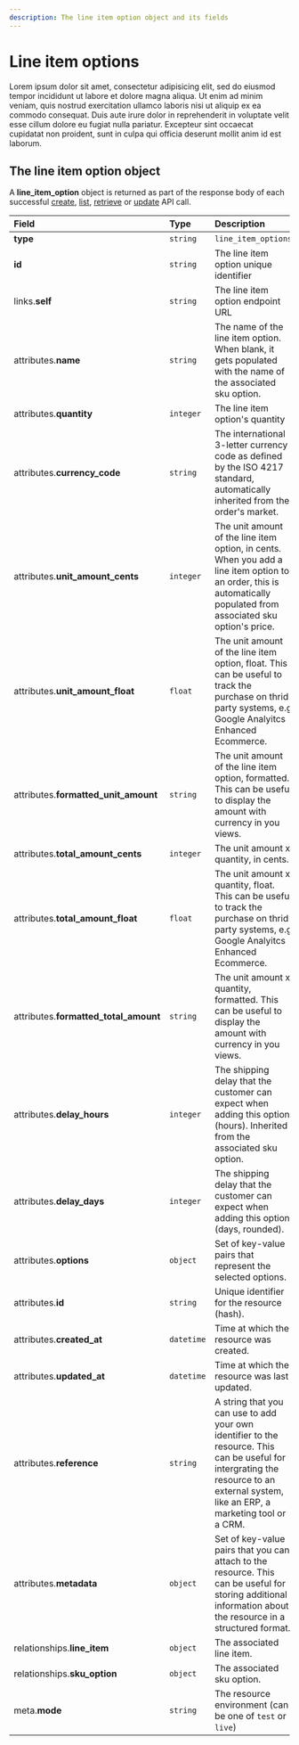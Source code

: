 ```yaml
---
description: The line item option object and its fields
---
```


# Line item options

Lorem ipsum dolor sit amet, consectetur adipisicing elit, sed do eiusmod tempor incididunt ut labore et dolore magna aliqua. Ut enim ad minim veniam, quis nostrud exercitation ullamco laboris nisi ut aliquip ex ea commodo consequat. Duis aute irure dolor in reprehenderit in voluptate velit esse cillum dolore eu fugiat nulla pariatur. Excepteur sint occaecat cupidatat non proident, sunt in culpa qui officia deserunt mollit anim id est laborum.

## The line item option object

A **line\_item\_option** object is returned as part of the response body of each successful [create](https://github.com/commercelayer/commercelayer_docs/tree/59b0b081d713240e5ebab57aa88930add73d23e7/resources/line_item_options/create-line%20item%20option.md), [list](https://github.com/commercelayer/commercelayer_docs/tree/59b0b081d713240e5ebab57aa88930add73d23e7/resources/line_item_options/list-all-line%20item%20options.md), [retrieve](https://github.com/commercelayer/commercelayer_docs/tree/59b0b081d713240e5ebab57aa88930add73d23e7/resources/line_item_options/retrieve-line%20item%20option.md) or [update](https://github.com/commercelayer/commercelayer_docs/tree/59b0b081d713240e5ebab57aa88930add73d23e7/resources/line_item_options/update-line%20item%20option.md) API call.

| Field | Type | Description |
| :--- | :--- | :--- |
| **type** | `string` | `line_item_options` |
| **id** | `string` | The line item option unique identifier |
| links.**self** | `string` | The line item option endpoint URL |
| attributes.**name** | `string` | The name of the line item option. When blank, it gets populated with the name of the associated sku option. |
| attributes.**quantity** | `integer` | The line item option's quantity |
| attributes.**currency\_code** | `string` | The international 3-letter currency code as defined by the ISO 4217 standard, automatically inherited from the order's market. |
| attributes.**unit\_amount\_cents** | `integer` | The unit amount of the line item option, in cents. When you add a line item option to an order, this is automatically populated from associated sku option's price. |
| attributes.**unit\_amount\_float** | `float` | The unit amount of the line item option, float. This can be useful to track the purchase on thrid party systems, e.g Google Analyitcs Enhanced Ecommerce. |
| attributes.**formatted\_unit\_amount** | `string` | The unit amount of the line item option, formatted. This can be useful to display the amount with currency in you views. |
| attributes.**total\_amount\_cents** | `integer` | The unit amount x quantity, in cents. |
| attributes.**total\_amount\_float** | `float` | The unit amount x quantity, float. This can be useful to track the purchase on thrid party systems, e.g Google Analyitcs Enhanced Ecommerce. |
| attributes.**formatted\_total\_amount** | `string` | The unit amount x quantity, formatted. This can be useful to display the amount with currency in you views. |
| attributes.**delay\_hours** | `integer` | The shipping delay that the customer can expect when adding this option \(hours\). Inherited from the associated sku option. |
| attributes.**delay\_days** | `integer` | The shipping delay that the customer can expect when adding this option \(days, rounded\). |
| attributes.**options** | `object` | Set of key-value pairs that represent the selected options. |
| attributes.**id** | `string` | Unique identifier for the resource \(hash\). |
| attributes.**created\_at** | `datetime` | Time at which the resource was created. |
| attributes.**updated\_at** | `datetime` | Time at which the resource was last updated. |
| attributes.**reference** | `string` | A string that you can use to add your own identifier to the resource. This can be useful for intergrating the resource to an external system, like an ERP, a marketing tool or a CRM. |
| attributes.**metadata** | `object` | Set of key-value pairs that you can attach to the resource. This can be useful for storing additional information about the resource in a structured format. |
| relationships.**line\_item** | `object` | The associated line item. |
| relationships.**sku\_option** | `object` | The associated sku option. |
| meta.**mode** | `string` | The resource environment \(can be one of `test` or `live`\) |

